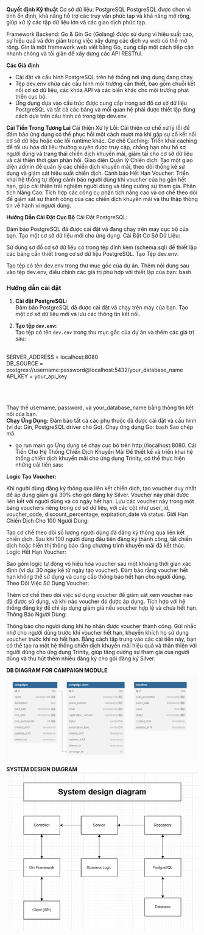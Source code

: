 **Quyết định Kỹ thuật**
Cơ sở dữ liệu: PostgreSQL
PostgreSQL được chọn vì tính ổn định, khả năng hỗ trợ các truy vấn phức tạp và khả năng mở rộng, giúp xử lý các tập dữ liệu lớn và các giao dịch phức tạp.

Framework Backend: Go & Gin
Go (Golang) được sử dụng vì hiệu suất cao, sự hiệu quả và đơn giản trong việc xây dựng các dịch vụ web có thể mở rộng. Gin là một framework web viết bằng Go, cung cấp một cách tiếp cận nhanh chóng và tối giản để xây dựng các API RESTful.

**Các Giả định**
 - Cài đặt và cấu hình PostgreSQL trên hệ thống nơi ứng dụng đang chạy.
 - Tệp dev.env chứa các cấu hình môi trường cần thiết, bao gồm chuỗi kết nối cơ sở dữ liệu, các khóa API và các biến khác cho môi trường phát triển cục bộ.
 - Ứng dụng dựa vào cấu trúc được cung cấp trong sơ đồ cơ sở dữ liệu PostgreSQL và tất cả các bảng và mối quan hệ phải được thiết lập đúng cách dựa trên cấu hình có trong tệp dev.env.

**Cải Tiến Trong Tương Lai**
Cải thiện Xử lý Lỗi: Cải thiện cơ chế xử lý lỗi để đảm bảo ứng dụng có thể phục hồi một cách mượt mà khi gặp sự cố kết nối cơ sở dữ liệu hoặc các lỗi runtime khác.
Cơ chế Caching: Triển khai caching để tối ưu hóa dữ liệu thường xuyên được truy cập, chẳng hạn như hồ sơ người dùng và trạng thái chiến dịch khuyến mãi, giảm tải cho cơ sở dữ liệu và cải thiện thời gian phản hồi.
Giao diện Quản lý Chiến dịch: Tạo một giao diện admin để quản lý các chiến dịch khuyến mãi, theo dõi thống kê sử dụng và giám sát hiệu suất chiến dịch.
Cảnh báo Hết Hạn Voucher: Triển khai hệ thống tự động cảnh báo người dùng khi voucher của họ gần hết hạn, giúp cải thiện trải nghiệm người dùng và tăng cường sự tham gia.
Phân tích Nâng Cao: Tích hợp các công cụ phân tích nâng cao và cơ chế theo dõi để giám sát sự thành công của các chiến dịch khuyến mãi và thu thập thông tin về hành vi người dùng.

**Hướng Dẫn Cài Đặt Cục Bộ**
Cài Đặt PostgreSQL:

Đảm bảo PostgreSQL đã được cài đặt và đang chạy trên máy cục bộ của bạn.
Tạo một cơ sở dữ liệu mới cho ứng dụng.
Cài Đặt Cơ Sở Dữ Liệu:

Sử dụng sơ đồ cơ sở dữ liệu có trong tệp đính kèm (schema.sql) để thiết lập các bảng cần thiết trong cơ sở dữ liệu PostgreSQL.
Tạo Tệp dev.env:

Tạo tệp có tên dev.env trong thư mục gốc của dự án.
Thêm nội dung sau vào tệp dev.env, điều chỉnh các giá trị phù hợp với thiết lập của bạn:
bash


### Hướng dẫn cài đặt

1. **Cài đặt PostgreSQL:**  
   Đảm bảo PostgreSQL đã được cài đặt và chạy trên máy của bạn. Tạo một cơ sở dữ liệu mới và lưu các thông tin kết nối.

2. **Tạo tệp `dev.env`:**  
   Tạo tệp có tên `dev.env` trong thư mục gốc của dự án và thêm các giá trị sau:
<br>
SERVER_ADDRESS = localhost:8080<br>
DB_SOURCE = postgres://username:password@localhost:5432/your_database_name<br>
API_KEY = your_api_key<br>

<br><br><br>
Thay thế username, password, và your_database_name bằng thông tin kết nối của bạn.
<br>
**Chạy Ứng Dụng:**
Đảm bảo tất cả các phụ thuộc đã được cài đặt và cấu hình (ví dụ: Gin, PostgreSQL driver cho Go).
Chạy ứng dụng Go:
bash
Sao chép mã
 - go run main.go
Ứng dụng sẽ chạy cục bộ trên http://localhost:8080.
Cải Tiến Cho Hệ Thống Chiến Dịch Khuyến Mãi
Để thiết kế và triển khai hệ thống chiến dịch khuyến mãi cho ứng dụng Trinity, có thể thực hiện những cải tiến sau:

**Logic Tạo Voucher:**

Khi người dùng đăng ký thông qua liên kết chiến dịch, tạo voucher duy nhất để áp dụng giảm giá 30% cho gói đăng ký Silver. Voucher này phải được liên kết với người dùng và có ngày hết hạn.
Lưu các voucher này trong một bảng vouchers riêng trong cơ sở dữ liệu, với các cột như user_id, voucher_code, discount_percentage, expiration_date và status.
Giới Hạn Chiến Dịch Cho 100 Người Dùng:

Tạo cơ chế theo dõi số lượng người dùng đã đăng ký thông qua liên kết chiến dịch.
Sau khi 100 người dùng đầu tiên đăng ký thành công, tắt chiến dịch hoặc hiển thị thông báo rằng chương trình khuyến mãi đã kết thúc.
Logic Hết Hạn Voucher:

Bao gồm logic tự động vô hiệu hóa voucher sau một khoảng thời gian xác định (ví dụ: 30 ngày kể từ ngày tạo voucher).
Đảm bảo rằng voucher hết hạn không thể sử dụng và cung cấp thông báo hết hạn cho người dùng.
Theo Dõi Việc Sử Dụng Voucher:

Thêm cơ chế theo dõi việc sử dụng voucher để giám sát xem voucher nào đã được sử dụng, và khi nào voucher đó được áp dụng.
Tích hợp với hệ thống đăng ký để chỉ áp dụng giảm giá nếu voucher hợp lệ và chưa hết hạn.
Thông Báo Người Dùng:

Thông báo cho người dùng khi họ nhận được voucher thành công.
Gửi nhắc nhở cho người dùng trước khi voucher hết hạn, khuyến khích họ sử dụng voucher trước khi nó hết hạn.
Bằng cách tập trung vào các cải tiến này, bạn có thể tạo ra một hệ thống chiến dịch khuyến mãi hiệu quả và thân thiện với người dùng cho ứng dụng Trinity, giúp tăng cường sự tham gia của người dùng và thu hút thêm nhiều đăng ký cho gói đăng ký Silver.


**DB DIAGRAM FOR CAMPAIGN MODULE**
![db diagram for ampaign module](public/db_diagram.png)

**SYSTEM DESIGN DIAGRAM**
![SYSTEM DESIGN DIAGRAM](public/system_design_diagram.png)

